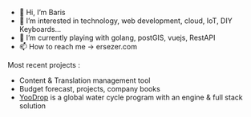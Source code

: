 - 👋 Hi, I’m Baris
- 👀 I’m interested in technology, web development, cloud, IoT, DIY Keyboards...
- 🌱 I’m currently playing with golang, postGIS, vuejs, RestAPI
- 📫 How to reach me -> ersezer.com

Most recent projects :
- Content & Translation management tool
- Budget forecast, projects, company books
- [YooDrop](https://w.yoodrop.com) is a global water cycle program with an engine & full stack solution

<!---
Yoobe/Yoobe is a ✨ special ✨ repository because its `README.md` (this file) appears on your GitHub profile.
You can click the Preview link to take a look at your changes.
--->

